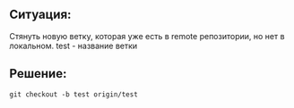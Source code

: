 Ситуация:
-------------
Стянуть новую ветку, которая уже есть в remote репозитории, но нет в локальном.
test - название ветки

Решение:
-------------

<code>git checkout -b test origin/test</code>